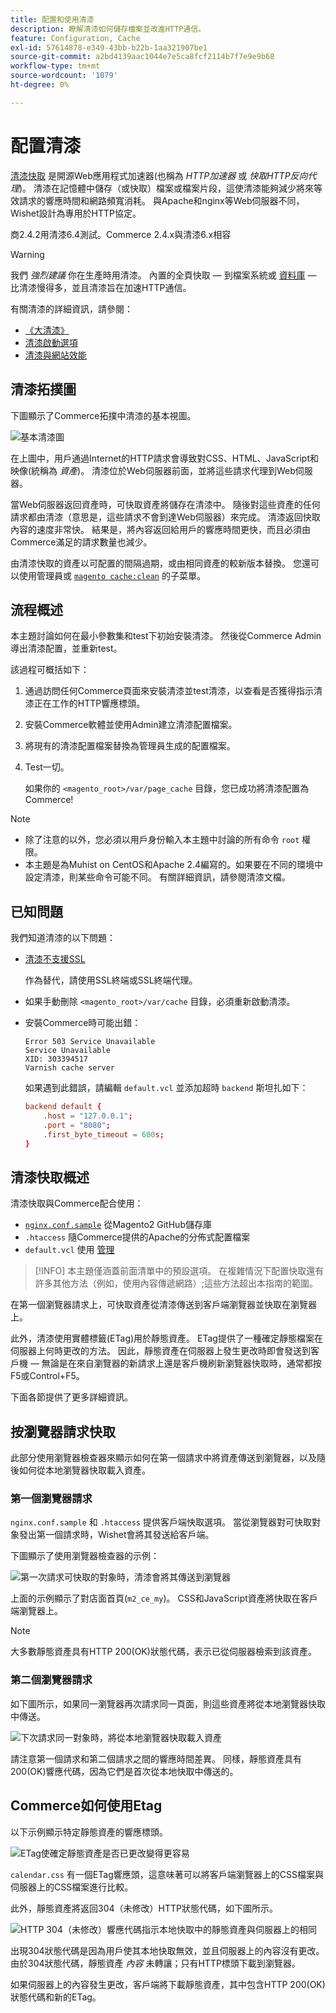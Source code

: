 ```yaml
---
title: 配置和使用清漆
description: 瞭解清漆如何儲存檔案並改進HTTP通信。
feature: Configuration, Cache
exl-id: 57614878-e349-43bb-b22b-1aa321907be1
source-git-commit: a2bd4139aac1044e7e5ca8fcf2114b7f7e9e9b68
workflow-type: tm+mt
source-wordcount: '1079'
ht-degree: 0%

---
```


# 配置清漆

[清漆快取] 是開源Web應用程式加速器(也稱為 _HTTP加速器_ 或 _快取HTTP反向代理_)。 清漆在記憶體中儲存（或快取）檔案或檔案片段，這使清漆能夠減少將來等效請求的響應時間和網路頻寬消耗。 與Apache和nginx等Web伺服器不同，Wishet設計為專用於HTTP協定。

商2.4.2用清漆6.4測試。Commerce 2.4.x與清漆6.x相容

>[!WARNING]
>
>我們 _強烈建議_ 你在生產時用清漆。 內置的全頁快取 — 到檔案系統或 [資料庫] — 比清漆慢得多，並且清漆旨在加速HTTP通信。

有關清漆的詳細資訊，請參閱：

- [《大清漆》]
- [清漆啟動選項]
- [清漆與網站效能]

## 清漆拓撲圖

下圖顯示了Commerce拓撲中清漆的基本視圖。

![基本清漆圖](../../assets/configuration/varnish-basic.png)

在上圖中，用戶通過Internet的HTTP請求會導致對CSS、HTML、JavaScript和映像(統稱為 _資產_)。 清漆位於Web伺服器前面，並將這些請求代理到Web伺服器。

當Web伺服器返回資產時，可快取資產將儲存在清漆中。 隨後對這些資產的任何請求都由清漆（意思是，這些請求不會到達Web伺服器）來完成。 清漆返回快取內容的速度非常快。 結果是，將內容返回給用戶的響應時間更快，而且必須由Commerce滿足的請求數量也減少。

由清漆快取的資產以可配置的間隔過期，或由相同資產的較新版本替換。 您還可以使用管理員或 [`magento cache:clean`](../cli/manage-cache.md#clean-and-flush-cache-types) 的子菜單。

## 流程概述

本主題討論如何在最小參數集和test下初始安裝清漆。 然後從Commerce Admin導出清漆配置，並重新test。

該過程可概括如下：

1. 通過訪問任何Commerce頁面來安裝清漆並test清漆，以查看是否獲得指示清漆正在工作的HTTP響應標頭。
1. 安裝Commerce軟體並使用Admin建立清漆配置檔案。
1. 將現有的清漆配置檔案替換為管理員生成的配置檔案。
1. Test一切。

   如果你的 `<magento_root>/var/page_cache` 目錄，您已成功將清漆配置為Commerce!

>[!NOTE]
- 除了注意的以外，您必須以用戶身份輸入本主題中討論的所有命令 `root` 權限。
- 本主題是為Muhist on CentOS和Apache 2.4編寫的。如果要在不同的環境中設定清漆，則某些命令可能不同。 有關詳細資訊，請參閱清漆文檔。


## 已知問題

我們知道清漆的以下問題：

- [清漆不支援SSL]

   作為替代，請使用SSL終端或SSL終端代理。

- 如果手動刪除 `<magento_root>/var/cache` 目錄，必須重新啟動清漆。

- 安裝Commerce時可能出錯：

   ```terminal
   Error 503 Service Unavailable
   Service Unavailable
   XID: 303394517
   Varnish cache server
   ```

   如果遇到此錯誤，請編輯 `default.vcl` 並添加超時 `backend` 斯坦扎如下：

   ```conf
   backend default {
       .host = "127.0.0.1";
       .port = "8080";
       .first_byte_timeout = 600s;
   }
   ```

## 清漆快取概述

清漆快取與Commerce配合使用：

- [`nginx.conf.sample`](https://github.com/magento/magento2/blob/2.4/nginx.conf.sample) 從Magento2 GitHub儲存庫
- `.htaccess` 隨Commerce提供的Apache的分佈式配置檔案
- `default.vcl` 使用 [管理](../cache/configure-varnish-commerce.md)

>[!INFO]
本主題僅涵蓋前面清單中的預設選項。 在複雜情況下配置快取還有許多其他方法（例如，使用內容傳遞網路）;這些方法超出本指南的範圍。

在第一個瀏覽器請求上，可快取資產從清漆傳送到客戶端瀏覽器並快取在瀏覽器上。

此外，清漆使用實體標籤(ETag)用於靜態資產。 ETag提供了一種確定靜態檔案在伺服器上何時更改的方法。 因此，靜態資產在伺服器上發生更改時即會發送到客戶機 — 無論是在來自瀏覽器的新請求上還是客戶機刷新瀏覽器快取時，通常都按F5或Control+F5。

下面各節提供了更多詳細資訊。

## 按瀏覽器請求快取

此部分使用瀏覽器檢查器來顯示如何在第一個請求中將資產傳送到瀏覽器，以及隨後如何從本地瀏覽器快取載入資產。

### 第一個瀏覽器請求

`nginx.conf.sample` 和 `.htaccess` 提供客戶端快取選項。 當從瀏覽器對可快取對象發出第一個請求時，Wishet會將其發送給客戶端。

下圖顯示了使用瀏覽器檢查器的示例：

![第一次請求可快取的對象時，清漆會將其傳送到瀏覽器](../../assets/configuration/varnish-apache-first-visit.png)

上面的示例顯示了對店面首頁(`m2_ce_my`)。 CSS和JavaScript資產將快取在客戶端瀏覽器上。

>[!NOTE]
大多數靜態資產具有HTTP 200(OK)狀態代碼，表示已從伺服器檢索到該資產。

### 第二個瀏覽器請求

如下圖所示，如果同一瀏覽器再次請求同一頁面，則這些資產將從本地瀏覽器快取中傳送。

![下次請求同一對象時，將從本地瀏覽器快取載入資產](../../assets/configuration/varnish-apache-second-visit.png)

請注意第一個請求和第二個請求之間的響應時間差異。 同樣，靜態資產具有200(OK)響應代碼，因為它們是首次從本地快取中傳送的。

## Commerce如何使用Etag

以下示例顯示特定靜態資產的響應標頭。

![ETag使確定靜態資產是否已更改變得更容易](../../assets/configuration/varnish-etag.png)

`calendar.css` 有一個ETag響應頭，這意味著可以將客戶端瀏覽器上的CSS檔案與伺服器上的CSS檔案進行比較。

此外，靜態資產將返回304（未修改）HTTP狀態代碼，如下圖所示。

![HTTP 304（未修改）響應代碼指示本地快取中的靜態資產與伺服器上的相同](../../assets/configuration/varnish-304.png)

出現304狀態代碼是因為用戶使其本地快取無效，並且伺服器上的內容沒有更改。 由於304狀態代碼，靜態資產 _內容_ 未轉讓；只有HTTP標頭下載到瀏覽器。

如果伺服器上的內容發生更改，客戶端將下載靜態資產，其中包含HTTP 200(OK)狀態代碼和新的ETag。

<!-- Link Definitions -->

[資料庫]: https://developer.adobe.com/commerce/php/development/cache/partial/database-caching/
[《大清漆》]: https://www.varnish-cache.org/docs/trunk/users-guide/intro.html
[清漆快取]: https://varnish-cache.org
[清漆啟動選項]: https://www.varnish-cache.org/docs/trunk/reference/varnishd.html#ref-varnishd-options
[清漆與網站效能]: https://www.varnish-cache.org/docs/trunk/users-guide/performance.html#users-performance
[清漆不支援SSL]: https://www.varnish-cache.org/docs/3.0/phk/ssl.html
